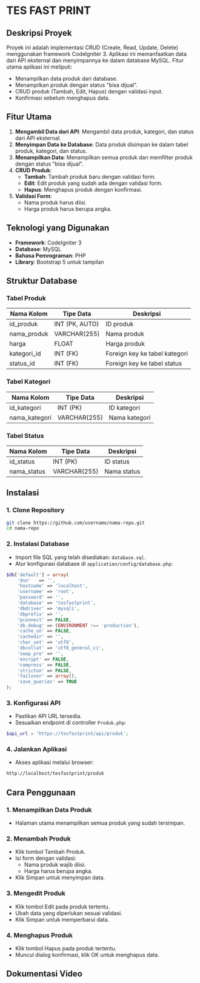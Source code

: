 # TES FAST PRINT

## Deskripsi Proyek

Proyek ini adalah implementasi CRUD (Create, Read, Update, Delete) menggunakan framework CodeIgniter 3. Aplikasi ini memanfaatkan data dari API eksternal dan menyimpannya ke dalam database MySQL. Fitur utama aplikasi ini meliputi:

- Menampilkan data produk dari database.
- Menampilkan produk dengan status "bisa dijual".
- CRUD produk (Tambah, Edit, Hapus) dengan validasi input.
- Konfirmasi sebelum menghapus data.

## Fitur Utama

1. **Mengambil Data dari API**: Mengambil data produk, kategori, dan status dari API eksternal.
2. **Menyimpan Data ke Database**: Data produk disimpan ke dalam tabel produk, kategori, dan status.
3. **Menampilkan Data**: Menampilkan semua produk dan memfilter produk dengan status "bisa dijual".
4. **CRUD Produk**:
   - **Tambah**: Tambah produk baru dengan validasi form.
   - **Edit**: Edit produk yang sudah ada dengan validasi form.
   - **Hapus**: Menghapus produk dengan konfirmasi.
5. **Validasi Form**:
   - Nama produk harus diisi.
   - Harga produk harus berupa angka.

## Teknologi yang Digunakan

- **Framework**: CodeIgniter 3
- **Database**: MySQL 
- **Bahasa Pemrograman**: PHP
- **Library**: Bootstrap 5 untuk tampilan

## Struktur Database

### Tabel Produk

| Nama Kolom   | Tipe Data  | Deskripsi                  |
|--------------|------------|----------------------------|
| id_produk    | INT (PK, AUTO) | ID produk                 |
| nama_produk  | VARCHAR(255)   | Nama produk               |
| harga        | FLOAT      | Harga produk               |
| kategori_id  | INT (FK)  | Foreign key ke tabel kategori |
| status_id    | INT (FK)  | Foreign key ke tabel status  |

### Tabel Kategori

| Nama Kolom   | Tipe Data  | Deskripsi              |
|--------------|------------|------------------------|
| id_kategori  | INT (PK)   | ID kategori            |
| nama_kategori| VARCHAR(255) | Nama kategori         |

### Tabel Status

| Nama Kolom   | Tipe Data  | Deskripsi              |
|--------------|------------|------------------------|
| id_status    | INT (PK)   | ID status              |
| nama_status  | VARCHAR(255) | Nama status           |

## Instalasi

### 1. Clone Repository

```bash
git clone https://github.com/username/nama-repo.git
cd nama-repo
```

### 2. Instalasi Database

- Import file SQL yang telah disediakan: `database.sql`.
- Atur konfigurasi database di `application/config/database.php`:

```php
$db['default'] = array(
    'dsn'   => '',
    'hostname' => 'localhost',
    'username' => 'root',
    'password' => '',
    'database' => 'tesfastprint',
    'dbdriver' => 'mysqli',
    'dbprefix' => '',
    'pconnect' => FALSE,
    'db_debug' => (ENVIRONMENT !== 'production'),
    'cache_on' => FALSE,
    'cachedir' => '',
    'char_set' => 'utf8',
    'dbcollat' => 'utf8_general_ci',
    'swap_pre' => '',
    'encrypt' => FALSE,
    'compress' => FALSE,
    'stricton' => FALSE,
    'failover' => array(),
    'save_queries' => TRUE
);
```

### 3. Konfigurasi API

- Pastikan API URL tersedia.
- Sesuaikan endpoint di controller `Produk.php`:

```php
$api_url = 'https://tesfastprint/api/produk';
```

### 4. Jalankan Aplikasi

- Akses aplikasi melalui browser:

```bash
http://localhost/tesfastprint/produk
```

## Cara Penggunaan

### 1. Menampilkan Data Produk

- Halaman utama menampilkan semua produk yang sudah tersimpan.

### 2. Menambah Produk

- Klik tombol Tambah Produk.
- Isi form dengan validasi:
  - Nama produk wajib diisi.
  - Harga harus berupa angka.
- Klik Simpan untuk menyimpan data.

### 3. Mengedit Produk

- Klik tombol Edit pada produk tertentu.
- Ubah data yang diperlukan sesuai validasi.
- Klik Simpan untuk memperbarui data.

### 4. Menghapus Produk

- Klik tombol Hapus pada produk tertentu.
- Muncul dialog konfirmasi, klik OK untuk menghapus data.

## Dokumentasi Video



